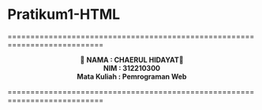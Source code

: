 # Pratikum1-HTML

===========================================================================<br>
<p align="center">
 &#128640 <b>NAMA          :  CHAERUL HIDAYAT</b>&#128640 <br> 
  <b>NIM           :  312210300</b> <br>
  <b>Mata Kuliah   :  Pemrograman Web</b>
</p>
===========================================================================<br>
